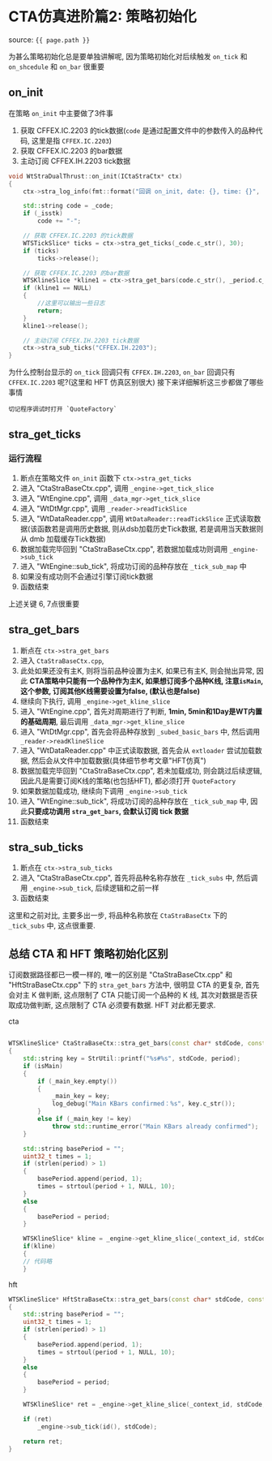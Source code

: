 # CTA仿真进阶篇2: 策略初始化

source: `{{ page.path }}`

为甚么策略初始化总是要单独讲解呢, 因为策略初始化对后续触发 `on_tick` 和 `on_shcedule` 和 `on_bar` 很重要

## on_init

在策略 `on_init` 中主要做了3件事

1. 获取 CFFEX.IC.2203 的tick数据(`code` 是通过配置文件中的参数传入的品种代码, 这里是指 `CFFEX.IC.2203`)
2. 获取 CFFEX.IC.2203 的bar数据
3. 主动订阅 CFFEX.IH.2203 tick数据

```cpp
void WtStraDualThrust::on_init(ICtaStraCtx* ctx)
{
	ctx->stra_log_info(fmt::format("回调 on_init, date: {}, time: {}", ctx->stra_get_date(), ctx->stra_get_time()).c_str());

	std::string code = _code;
	if (_isstk)
		code += "-";

	// 获取 CFFEX.IC.2203 的tick数据
	WTSTickSlice* ticks = ctx->stra_get_ticks(_code.c_str(), 30);
	if (ticks)
		ticks->release();

	// 获取 CFFEX.IC.2203 的bar数据
	WTSKlineSlice *kline1 = ctx->stra_get_bars(code.c_str(), _period.c_str(), _count, true);
	if (kline1 == NULL)
	{
		//这里可以输出一些日志
		return;
	}
	kline1->release();

	// 主动订阅 CFFEX.IH.2203 tick数据
	ctx->stra_sub_ticks("CFFEX.IH.2203");
}
```

为什么控制台显示的 `on_tick` 回调只有 `CFFEX.IH.2203`, `on_bar` 回调只有 `CFFEX.IC.2203` 呢?(这里和 HFT 仿真区别很大)
接下来详细解析这三步都做了哪些事情

```tip
切记程序调试时打开 `QuoteFactory`
```

## stra_get_ticks

### 运行流程

1. 断点在策略文件 `on_init` 函数下 `ctx->stra_get_ticks`
2. 进入 "CtaStraBaseCtx.cpp", 调用 `_engine->get_tick_slice`
3. 进入 "WtEngine.cpp", 调用 `_data_mgr->get_tick_slice`
4. 进入 "WtDtMgr.cpp", 调用 `_reader->readTickSlice`
5. 进入 "WtDataReader.cpp", 调用  `WtDataReader::readTickSlice` 正式读取数据(该函数若是调用历史数据, 则从dsb加载历史Tick数据, 若是调用当天数据则从 dmb 加载缓存Tick数据)
6. 数据加载完毕回到 "CtaStraBaseCtx.cpp", 若数据加载成功则调用 `_engine->sub_tick`
7. 进入 "WtEngine::sub_tick", 将成功订阅的品种存放在 `_tick_sub_map` 中
8. 如果没有成功则不会通过引擎订阅tick数据
9. 函数结束

上述关键 6, 7点很重要

## stra_get_bars

1. 断点在 `ctx->stra_get_bars` 
2. 进入 `CtaStraBaseCtx.cpp`, 
3. 此处如果还没有主K, 则将当前品种设置为主K, 如果已有主K, 则会抛出异常, 因此 **CTA策略中只能有一个品种作为主K, 如果想订阅多个品种K线, 注意`isMain`, 这个参数, 订阅其他K线需要设置为false, (默认也是false)**
4. 继续向下执行, 调用 `_engine->get_kline_slice`
5. 进入 "WtEngine.cpp", 首先对周期进行了判断, **1min, 5min和1Day是WT内置的基础周期**, 最后调用 `_data_mgr->get_kline_slice`
6. 进入 "WtDtMgr.cpp", 首先会将品种存放到 `_subed_basic_bars` 中, 然后调用 `_reader->readKlineSlice`
7. 进入 "WtDataReader.cpp" 中正式读取数据, 首先会从 `extloader` 尝试加载数据, 然后会从文件中加载数据(具体细节参考文章"HFT仿真")
8. 数据加载完毕回到 "CtaStraBaseCtx.cpp", 若未加载成功, 则会跳过后续逻辑, 因此凡是需要订阅K线的策略(也包括HFT), 都必须打开 `QuoteFactory`
9. 如果数据加载成功, 继续向下调用 `_engine->sub_tick`
10. 进入 "WtEngine::sub_tick", 将成功订阅的品种存放在 `_tick_sub_map` 中, 因此**只要成功调用 `stra_get_bars`, 会默认订阅 tick 数据**
11. 函数结束

## stra_sub_ticks

1. 断点在 `ctx->stra_sub_ticks`
2. 进入 "CtaStraBaseCtx.cpp", 首先将品种名称存放在 `_tick_subs` 中, 然后调用 `_engine->sub_tick`, 后续逻辑和之前一样
3. 函数结束

这里和之前对比, 主要多出一步, 将品种名称放在 `CtaStraBaseCtx` 下的 `_tick_subs` 中, 这点很重要.

## 总结 CTA 和 HFT 策略初始化区别

订阅数据路径都已一模一样的, 唯一的区别是 "CtaStraBaseCtx.cpp" 和 "HftStraBaseCtx.cpp" 下的 `stra_get_bars` 方法中, 很明显 CTA 的更复杂, 首先会对主 K 做判断, 这点限制了 CTA 只能订阅一个品种的 K 线, 其次对数据是否获取成功做判断, 这点限制了 CTA 必须要有数据. HFT 对此都无要求.

cta

```cpp

WTSKlineSlice* CtaStraBaseCtx::stra_get_bars(const char* stdCode, const char* period, uint32_t count, bool isMain /* = false */)
{
	std::string key = StrUtil::printf("%s#%s", stdCode, period);
	if (isMain)
	{
		if (_main_key.empty())
		{
			_main_key = key;
			log_debug("Main KBars confirmed：%s", key.c_str());
		}
		else if (_main_key != key)
			throw std::runtime_error("Main KBars already confirmed");
	}

	std::string basePeriod = "";
	uint32_t times = 1;
	if (strlen(period) > 1)
	{
		basePeriod.append(period, 1);
		times = strtoul(period + 1, NULL, 10);
	}
	else
	{
		basePeriod = period;
	}

	WTSKlineSlice* kline = _engine->get_kline_slice(_context_id, stdCode, basePeriod.c_str(), count, times);
	if(kline)
	{
	// 代码略
	}
```

hft

```cpp
WTSKlineSlice* HftStraBaseCtx::stra_get_bars(const char* stdCode, const char* period, uint32_t count)
{
	std::string basePeriod = "";
	uint32_t times = 1;
	if (strlen(period) > 1)
	{
		basePeriod.append(period, 1);
		times = strtoul(period + 1, NULL, 10);
	}
	else
	{
		basePeriod = period;
	}

	WTSKlineSlice* ret = _engine->get_kline_slice(_context_id, stdCode, basePeriod.c_str(), count, times);

	if (ret)
		_engine->sub_tick(id(), stdCode);

	return ret;
}
```